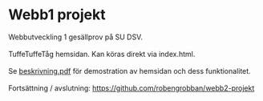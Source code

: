 # Webb1 projekt
Webbutveckling 1 gesällprov på SU DSV.
<br><br>
TuffeTuffeTåg hemsidan. Kan köras direkt via index.html.
<br><br>
Se [beskrivning.pdf](https://github.com/robengrobban/webb1-projekt/blob/main/beskrivning.pdf) för demostration av hemsidan och dess funktionalitet.
<br><br>
Fortsättning / avslutning: https://github.com/robengrobban/webb2-projekt
